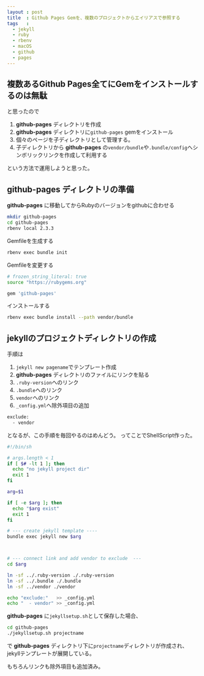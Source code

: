 ```yaml
---
layout : post
title  : Github Pages Gemを、複数のプロジェクトからエイリアスで参照する
tags   :
  - jekyll
  - ruby
  - rbenv
  - macOS
  - github
  - pages
---
```


## 複数あるGithub Pages全てにGemをインストールするのは無駄

と思ったので

1. __github-pages__ ディレクトリを作成
1. __github-pages__ ディレクトリに`github-pages` gemをインストール
1. 個々のページを子ディレクトリとして管理する。
1. 子ディレクトリから __github-pages__ の`vendor/bundle`や`.bundle/config`へシンボリックリンクを作成して利用する

という方法で運用しようと思った。

## __github-pages__ ディレクトリの準備

__github-pages__ に移動してからRubyのバージョンをgithubに合わせる

```sh
mkdir github-pages
cd github-pages
rbenv local 2.3.3
```

Gemfileを生成する

```sh
rbenv exec bundle init
```

Gemfileを変更する

```sh
# frozen_string_literal: true
source "https://rubygems.org"

gem 'github-pages'
```

インストールする

```sh
rbenv exec bundle install --path vendor/bundle
```

## jekyllのプロジェクトディレクトリの作成

手順は

1. `jekyll new pagename`でテンプレート作成
1. __github-pages__ ディレクトリのファイルにリンクを貼る
  1. `.ruby-version`へのリンク
  1. `.bundle`へのリンク
  1. `vendor`へのリンク
1. `_config.yml`へ除外項目の追加
  
  ```sh
  exclude:
    - vendor
  ```

となるが、この手順を毎回やるのはめんどう。
ってことでShellScript作った。

```sh
#!/bin/sh

# args.length < 1
if [ $# -lt 1 ]; then
  echo "no jekyll project dir"
  exit 1
fi

arg=$1

if [ -e $arg ]; then
  echo "$arg exist"
  exit 1
fi

# --- create jekyll template ----
bundle exec jekyll new $arg



# --- connect link and add vendor to exclude  ---
cd $arg

ln -sf ../.ruby-version ./.ruby-version
ln -sf ../.bundle ./.bundle
ln -sf ../vendor ./vendor

echo "exclude:"   >> _config.yml
echo "  - vendor" >> _config.yml
```

__github-pages__ に`jekyllsetup.sh`として保存した場合、

```sh
cd github-pages
./jekyllsetup.sh projectname
```

で __github-pages__ ディレクトリ下に`projectname`ディレクトリが作成され、
jekyllテンプレートが展開している。

もちろんリンクも除外項目も追加済み。

